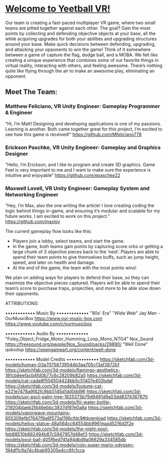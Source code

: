 # [Welcome to Yeetball VR!](https://medium.com/@maxwell_lovell/devlog-0-welcome-to-yeetball-vr-b48156424c23)

Our team is creating a fast-paced multiplayer VR game, where two small teams are pitted together against each other. The goal? Gain the most points by collecting and defending objective objects at your base, all the while acquiring upgrades for both your abilities and upgrading structures around your base. Make quick decisions between defending, upgrading, and attacking your opponents to win the game! Think of it somewhere between a game of capture the flag, dodge ball, and a MOBA. We felt like creating a unique experience that combines some of our favorite things in virtual reality, interacting with others, and feeling awesome. There’s nothing quite like flying through the air to make an awesome play, eliminating an opponent.

## Meet The Team:

### Matthew Feliciano, VR Unity Engineer: Gameplay Programmer & Engineer
“Hi, I’m Matt! Designing and developing applications is one of my passions. Learning is another. Both came together great for this project, I’m excited to see how this game is received!” https://github.com/Mfeliciano778

### Erickson Paschke, VR Unity Engineer: Gameplay and Graphics Designer
“Hello, I’m Erickson, and I like to program and create 3D graphics. Game Feel is very important to me and I want to make sure the experience is intuitive and enjoyable” https://github.com/epaschke22

### Maxwell Lovell, VR Unity Engineer: Gameplay System and Networking Engineer
“Hey, I’m Max, also the one writing the article! I love creating coding the logic behind things in-game, and ensuring it’s modular and scalable for my future works. I am excited to work on this project.” https://github.com/maxlov

The current gameplay flow looks like this:

- Players join a lobby, select teams, and start the game.
- In the game, both teams gain points by capturing score orbs or getting a large chunk of 3 objective pieces back to the ‘nest’. Players are able to spend their team points to give themselves buffs, such as jump height, speed, and later on health and damage.
- At the end of the game, the team with the most points wins!

We plan on adding ways for players to defend their base, so they can maximize the objective pieces captured. Players will be able to spend their team’s score to purchase traps, projectiles, and more to be able slow down their opponents.

ATTRIBUTIONS:

•••••••••••• Music By •••••••••••••
"80s' Era"
"Wide Web"
Jay Man - OurMusicBox
https://www.our-music-box.com
https://www.youtube.com/c/ourmusicbox

•••••••••••• Audio By •••••••••••••
"Foley_Object_Fridge_Motor_Humming_Loop_Mono_NTG4"
Nox_Sound
https://freesound.org/people/Nox_Sound/packs/29890/
"Well Done"
qubodup
https://opengameart.org/content/well-done

•••••••••••• Model Credits •••••••••••••
https://sketchfab.com/3d-models/human-03a70758739544b3aa705c13af3872b1
https://sketchfab.com/3d-models/flamingo-aesthetics-181cb8eefacb4fd0b77c6c28209b82a5
https://sketchfab.com/3d-models/cat-cada8f504504424bb5c51407e402bdaf
https://sketchfab.com/3d-models/foutune-cat-e221e7478a9f42fc9bb5145d1dd0dd96
https://sketchfab.com/3d-models/uxr-ascii-palm-tree-1825373b79d9491d9a03dd8374367670
https://sketchfab.com/3d-models/fiji-water-bottle-219204daeb2f446ebbc3837df97e0a8a
https://sketchfab.com/3d-models/vaporwave-mountains-655309efbf7647f9a6f573a1196cfdc9#download
https://sketchfab.com/3d-models/helios-statue-48a564cc64554bb9961eaad5216d2f2e
https://sketchfab.com/3d-models/the-night-pool-feb88510b862494b87c5847957d48ef3
https://sketchfab.com/3d-models/pool-ball-405f6ed74fa94dbd9a06629a334585db
https://sketchfab.com/3d-models/coin-super-mario-odyssey-194df1c9a74c4bab95305e4cc6fc1cca


